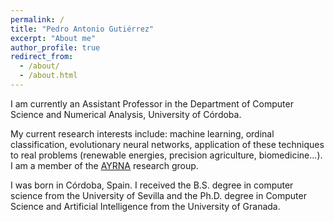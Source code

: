 ```yaml
---
permalink: /
title: "Pedro Antonio Gutiérrez"
excerpt: "About me"
author_profile: true
redirect_from: 
  - /about/
  - /about.html
---
```


I am currently an Assistant Professor in the Department of Computer Science and Numerical Analysis, University of Córdoba. 

My current research interests include: machine learning, ordinal classification, evolutionary neural networks, application of these techniques to real problems (renewable energies, precision agriculture, biomedicine...). I am a member of the [AYRNA](http://www.uco.es/grupos/ayrna/index.php/en) research group.

I was born in Córdoba, Spain. I received the B.S. degree in computer science from the University of Sevilla and the Ph.D. degree in Computer Science and Artificial Intelligence from the University of Granada. 